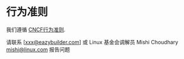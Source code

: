 # 行为准则

我们遵循 [CNCF行为准则](https://github.com/cncf/foundation/blob/master/code-of-conduct.md).

请联系 [xxx@eazybuilder.com] 或 Linux 基金会调解员 Mishi Choudhary mishi@linux.com
报告问题